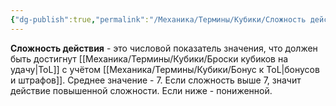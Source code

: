 ```yaml
---
{"dg-publish":true,"permalink":"/Механика/Термины/Кубики/Сложность действия/","noteIcon":"","created":"2025-07-12T09:55:51.404+03:00","updated":"2025-07-29T00:32:36.827+03:00"}
---
```


**Сложность действия** - это числовой показатель значения, что должен быть достигнут [[Механика/Термины/Кубики/Броски кубиков на удачу\|ToL]] с учётом [[Механика/Термины/Кубики/Бонус к ToL\|бонусов и штрафов]]. Среднее значение - 7. Если сложность выше 7, значит действие повышенной сложности. Если ниже - пониженной. 